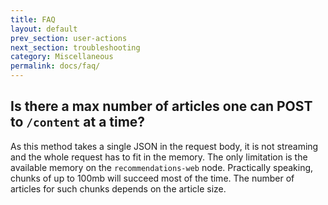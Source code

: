 ```yaml
---
title: FAQ
layout: default
prev_section: user-actions
next_section: troubleshooting
category: Miscellaneous
permalink: docs/faq/
---
```


## Is there a max number of articles one can POST to `/content` at a time?

As this method takes a single JSON in the request body, it is not streaming and the whole request has to fit in the memory. The only limitation is the available memory on the `recommendations-web` node. Practically speaking, chunks of up to 100mb will succeed most of the time. The number of articles for such chunks depends on the article size.

